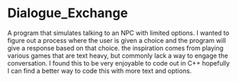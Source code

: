 # Dialogue_Exchange
A program that simulates talking to an NPC with limited options.
I wanted to figure out a process where the user is given a choice and the program will give a response based on that choice.
the inspiration comes from playing various games that are text heavy, but commonly lack a way to engage the conversation.
I found this to be very enjoyable to code out in C++ hopefully I can find a better way to code this with more text and options.
